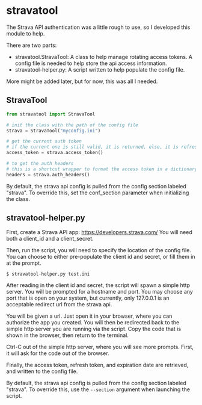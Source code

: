 # stravatool

The Strava API authentication was a little rough to use, so I developed this module to help.

There are two parts:

- stravatool.StravaTool: A class to help manage rotating access tokens.  A config file is needed to help store the api access information.
- stravatool-helper.py: A script written to help populate the config file.

More might be added later, but for now, this was all I needed.

## StravaTool

```python
from stravatool import StravaTool

# init the class with the path of the config file
strava = StravaTool("myconfig.ini")

# get the current auth token
# if the current one is still valid, it is returned, else, it is refreshed first.
access_token = strava.access_token()

# to get the auth headers
# this is a shortcut wrapper to format the access token in a dictionary that can be passed as the header in a requests call
headers = strava.auth_headers()
```

By default, the strava api config is pulled from the config section labeled "strava".  To override this, set the conf_section parameter when initializing the class.

## stravatool-helper.py

First, create a Strava API app: https://developers.strava.com/
You will need both a client_id and a client_secret.

Then, run the script, you will need to specify the location of the config file. You can choose to either pre-populate the client id and secret, or fill them in at the prompt.

```
$ stravatool-helper.py test.ini
```

After reading in the client id and secret, the script will spawn a simple http server.  You will be prompted for a hostname and port.  You may choose any port that is open on your system, but currently, only 127.0.0.1 is an acceptable redirect url from the strava api.

You will be given a url.  Just open it in your browser, where you can authorize the app you created.  You will then be redirected back to the simple http server you are running via the script.  Copy the code that is shown in the browser, then return to the terminal.

Ctrl-C out of the simple http server, where you will see more prompts.  First, it will ask for the code out of the browser.

Finally, the access token, refresh token, and expiration date are retrieved, and written to the config file.

By default, the strava api config is pulled from the config section labeled "strava".
To override this, use the `--section` argument when launching the script.
